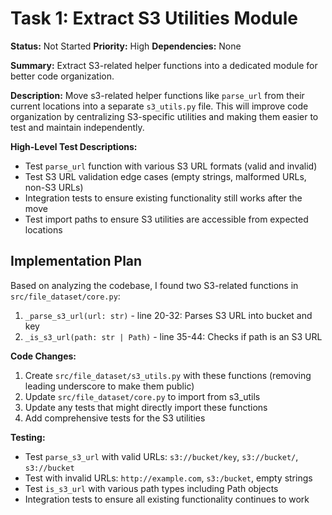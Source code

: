 # Task 1: Extract S3 Utilities Module
**Status:** Not Started
**Priority:** High
**Dependencies:** None

**Summary:** Extract S3-related helper functions into a dedicated module for better code organization.

**Description:**
Move s3-related helper functions like `parse_url` from their current locations into a separate `s3_utils.py` file. This will improve code organization by centralizing S3-specific utilities and making them easier to test and maintain independently.

**High-Level Test Descriptions:**
- Test `parse_url` function with various S3 URL formats (valid and invalid)
- Test S3 URL validation edge cases (empty strings, malformed URLs, non-S3 URLs)
- Integration tests to ensure existing functionality still works after the move
- Test import paths to ensure S3 utilities are accessible from expected locations

## Implementation Plan

Based on analyzing the codebase, I found two S3-related functions in `src/file_dataset/core.py`:

1. `_parse_s3_url(url: str)` - line 20-32: Parses S3 URL into bucket and key
2. `_is_s3_url(path: str | Path)` - line 35-44: Checks if path is an S3 URL

**Code Changes:**
1. Create `src/file_dataset/s3_utils.py` with these functions (removing leading underscore to make them public)
2. Update `src/file_dataset/core.py` to import from s3_utils
3. Update any tests that might directly import these functions
4. Add comprehensive tests for the S3 utilities

**Testing:**
- Test `parse_s3_url` with valid URLs: `s3://bucket/key`, `s3://bucket/`, `s3://bucket`
- Test with invalid URLs: `http://example.com`, `s3:/bucket`, empty strings
- Test `is_s3_url` with various path types including Path objects
- Integration tests to ensure all existing functionality continues to work
